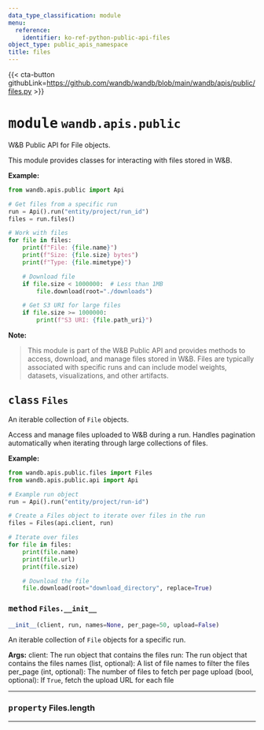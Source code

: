 ```yaml
---
data_type_classification: module
menu:
  reference:
    identifier: ko-ref-python-public-api-files
object_type: public_apis_namespace
title: files
---
```


{{< cta-button githubLink=https://github.com/wandb/wandb/blob/main/wandb/apis/public/files.py >}}




# <kbd>module</kbd> `wandb.apis.public`
W&B Public API for File objects. 

This module provides classes for interacting with files stored in W&B. 



**Example:**
 ```python
from wandb.apis.public import Api

# Get files from a specific run
run = Api().run("entity/project/run_id")
files = run.files()

# Work with files
for file in files:
     print(f"File: {file.name}")
     print(f"Size: {file.size} bytes")
     print(f"Type: {file.mimetype}")

     # Download file
     if file.size < 1000000:  # Less than 1MB
         file.download(root="./downloads")

     # Get S3 URI for large files
     if file.size >= 1000000:
         print(f"S3 URI: {file.path_uri}")
``` 



**Note:**

> This module is part of the W&B Public API and provides methods to access, download, and manage files stored in W&B. Files are typically associated with specific runs and can include model weights, datasets, visualizations, and other artifacts. 

## <kbd>class</kbd> `Files`
An iterable collection of `File` objects. 

Access and manage files uploaded to W&B during a run. Handles pagination automatically when iterating through large collections of files. 



**Example:**
 ```python
from wandb.apis.public.files import Files
from wandb.apis.public.api import Api

# Example run object
run = Api().run("entity/project/run-id")

# Create a Files object to iterate over files in the run
files = Files(api.client, run)

# Iterate over files
for file in files:
     print(file.name)
     print(file.url)
     print(file.size)

     # Download the file
     file.download(root="download_directory", replace=True)
``` 

### <kbd>method</kbd> `Files.__init__`

```python
__init__(client, run, names=None, per_page=50, upload=False)
```

An iterable collection of `File` objects for a specific run. 



**Args:**
 client: The run object that contains the files run: The run object that contains the files names (list, optional): A list of file names to filter the files per_page (int, optional): The number of files to fetch per page upload (bool, optional): If `True`, fetch the upload URL for each file 


---


### <kbd>property</kbd> Files.length





---